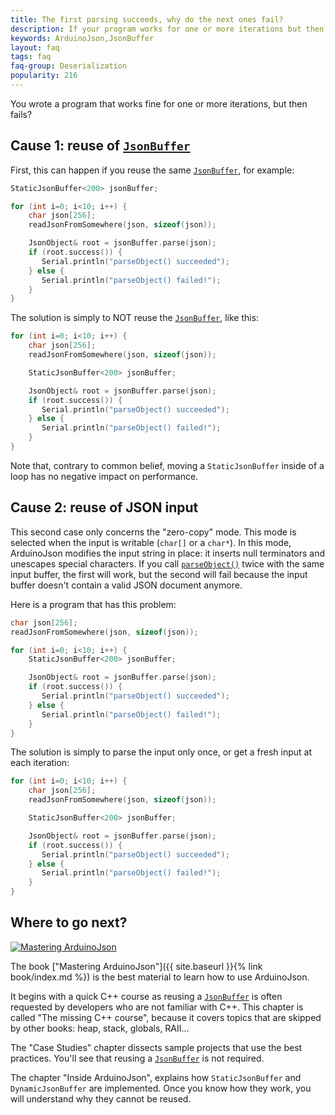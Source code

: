 ```yaml
---
title: The first parsing succeeds, why do the next ones fail?
description: If your program works for one or more iterations but then fails, it's probably because the same JsonBuffer is used multiple time.
keywords: ArduinoJson,JsonBuffer
layout: faq
tags: faq
faq-group: Deserialization
popularity: 216
---
```


You wrote a program that works fine for one or more iterations, but then fails?

## Cause 1: reuse of [`JsonBuffer`]({{site.baseurl}}/api/jsonbuffer/)

First, this can happen if you reuse the same [`JsonBuffer`]({{site.baseurl}}/api/jsonbuffer/), for example:

```c++
StaticJsonBuffer<200> jsonBuffer;

for (int i=0; i<10; i++) {
    char json[256];
    readJsonFromSomewhere(json, sizeof(json));

    JsonObject& root = jsonBuffer.parse(json);
    if (root.success()) {
       Serial.println("parseObject() succeeded");
    } else {
       Serial.println("parseObject() failed!");
    }
}
```

The solution is simply to NOT reuse the [`JsonBuffer`]({{site.baseurl}}/api/jsonbuffer/), like this:

```c++
for (int i=0; i<10; i++) {
    char json[256];
    readJsonFromSomewhere(json, sizeof(json));

    StaticJsonBuffer<200> jsonBuffer;

    JsonObject& root = jsonBuffer.parse(json);
    if (root.success()) {
       Serial.println("parseObject() succeeded");
    } else {
       Serial.println("parseObject() failed!");
    }
}
```

Note that, contrary to common belief, moving a `StaticJsonBuffer` inside of a loop has no negative impact on performance.

## Cause 2: reuse of JSON input

This second case only concerns the "zero-copy" mode.
This mode is selected when the input is writable (`char[]` or a `char*`).
In this mode, ArduinoJson modifies the input string in place: it inserts null terminators and unescapes special characters.
If you call [`parseObject()`]({{site.baseurl}}/api/jsonbuffer/parseobject/) twice with the same input buffer, the first will work, but the second will fail because the input buffer doesn't contain a valid JSON document anymore.

Here is a program that has this problem:

```c++
char json[256];
readJsonFromSomewhere(json, sizeof(json));

for (int i=0; i<10; i++) {
    StaticJsonBuffer<200> jsonBuffer;

    JsonObject& root = jsonBuffer.parse(json);
    if (root.success()) {
       Serial.println("parseObject() succeeded");
    } else {
       Serial.println("parseObject() failed!");
    }
}
```

The solution is simply to parse the input only once, or get a fresh input at each iteration:

```c++
for (int i=0; i<10; i++) {
    char json[256];
    readJsonFromSomewhere(json, sizeof(json));

    StaticJsonBuffer<200> jsonBuffer;

    JsonObject& root = jsonBuffer.parse(json);
    if (root.success()) {
       Serial.println("parseObject() succeeded");
    } else {
       Serial.println("parseObject() failed!");
    }
}
```

## Where to go next?

<a href="{{ site.baseurl }}{% link book/index.md %}"><img src="{{site.baseurl}}/images/cover200.png" class="float-right" alt="Mastering ArduinoJson"></a>

The book ["Mastering ArduinoJson"]({{ site.baseurl }}{% link book/index.md %}) is the best material to learn how to use ArduinoJson.

It begins with a quick C++ course as reusing a [`JsonBuffer`]({{site.baseurl}}/api/jsonbuffer/) is often requested by developers who are not familiar with C++. This chapter is called "The missing C++ course", because it covers topics that are skipped by other books: heap, stack, globals, RAII...

The "Case Studies" chapter dissects sample projects that use the best practices. You'll see that reusing a [`JsonBuffer`]({{site.baseurl}}/api/jsonbuffer/) is not required.

The chapter "Inside ArduinoJson", explains how `StaticJsonBuffer` and `DynamicJsonBuffer` are implemented. Once you know how they work, you will understand why they cannot be reused.
